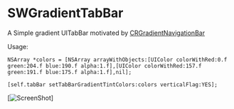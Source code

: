 SWGradientTabBar
================

A Simple gradient UITabBar motivated by <a href="https://github.com/chroman/CRGradientNavigationBar">CRGradientNavigationBar</a>


Usage:

    
    NSArray *colors = [NSArray arrayWithObjects:[UIColor colorWithRed:0.f green:204.f blue:190.f alpha:1.f],[UIColor colorWithRed:157.f green:191.f blue:175.f alpha:1.f],nil];
    
    [self.tabBar setTabBarGradientTintColors:colors verticalFlag:YES];


[![ScreenShot](https://github.com/satheeshwaran/SWGradientTabBar/raw/master/SWGradientTabBar.png)]

